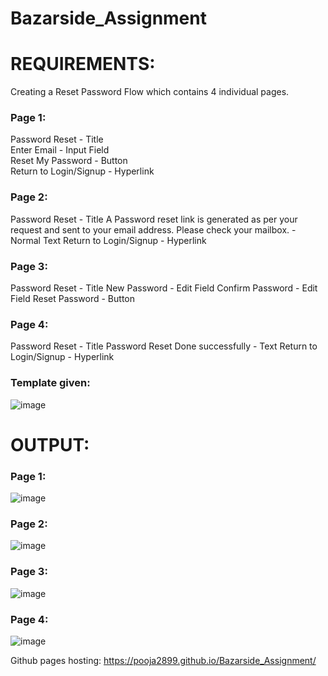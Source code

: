 # Bazarside_Assignment

# REQUIREMENTS:
Creating a Reset Password Flow which contains 4 individual
pages.
  ### Page 1:
  Password Reset - Title  
  Enter Email - Input Field  
  Reset My Password - Button  
  Return to Login/Signup - Hyperlink  
  ### Page 2:
  Password Reset - Title
A Password reset link is generated as per your request
and sent to your email address. Please check your
mailbox. - Normal Text
Return to Login/Signup - Hyperlink  
  ### Page 3:
  Password Reset - Title
New Password - Edit Field
Confirm Password - Edit Field
Reset Password - Button 
  ### Page 4:
  Password Reset - Title
Password Reset Done successfully - Text
Return to Login/Signup - Hyperlink  
### Template given:
![image](https://user-images.githubusercontent.com/59216813/149805664-07ecdd63-2e1d-4cf4-8148-4a903031e088.png)

# OUTPUT:
### Page 1:
![image](https://user-images.githubusercontent.com/59216813/149805796-597b9689-2dbe-4f19-ab64-5412160315d3.png)

### Page 2:
![image](https://user-images.githubusercontent.com/59216813/149805948-d2484c43-84c6-4e29-8456-97b1bdaaefd9.png)

### Page 3:
![image](https://user-images.githubusercontent.com/59216813/149805992-00a54e96-0546-40af-a0c7-7372e5886c0c.png)

### Page 4:
![image](https://user-images.githubusercontent.com/59216813/149806031-ac740bb1-06f7-4710-82f9-e98ad5defaee.png)

Github pages hosting:
https://pooja2899.github.io/Bazarside_Assignment/

